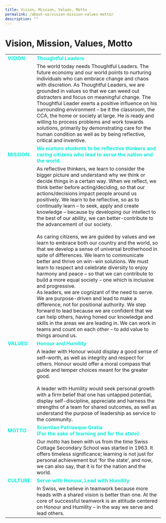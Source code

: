 ```yaml
---
title: Vision, Mission, Values, Motto
permalink: /about-us/vision-mission-values-motto/
description: ""
---
```

# Vision, Mission, Values, Motto


|          |                            |
|----------|---------------------------------------|
| <span style = "color: #0eebd8"> <b>VISION:</b> </span>  |    <span style = "color: #0eebd8"> <b>Thoughtful Leaders</b> </span>                              |
|          | The world today needs Thoughtful Leaders. The future economy and our world points to nurturing individuals who can embrace change and chaos with discretion.  As Thoughtful Leaders, we are grounded in values so that we can weed out distracters and focus on meaningful change. The Thoughtful Leader exerts a positive influence on his surrounding environment – be it the classroom, the CCA, the home or society at large. He is ready and willing to process problems and work towards solutions, primarily by demonstrating care for the human condition as well as by being reflective, critical and inventive.                                                   |
| <span style = "color: #0eebd8"> <b>MISSION: </b> </span>     | <span style = "color: #0eebd8"> <b>We nurture students to be reflective thinkers and caring citizens who lead to serve the nation and the world. </b> </span>                                            |
|          | As reflective thinkers, we learn to consider the bigger picture and understand why we think or decide things in a certain way. When we reflect, we think better before acting/deciding, so that our actions/decisions impact people around us positively. We learn to be reflective, so as to continually learn – to seek, apply and create knowledge – because by developing our intellect to the best of our ability, we can better-contribute to the advancement of our society.<br><br>As caring citizens, we are guided by values and we learn to embrace both our country and the world, so that we develop a sense of universal brotherhood in spite of differences. We learn to communicate better and thrive on win-win solutions. We must learn to respect and celebrate diversity to enjoy harmony and peace – so that we can contribute to build a more equal society – one which is inclusive and progressive.<br>As leaders, we are cognizant of the need to serve. We are purpose-driven and lead to make a difference, not for positional authority. We step forward to lead because we are confident that we can help others, having honed our knowledge and skills in the areas we are leading in. We can work in teams and count on each other – to add value to things around us. |
| <span style = "color: #0eebd8"> <b>VALUES:</b> </span>       | <span style = "color: #0eebd8"> <b>Honour and Humility</b> </span>                      |
|          | A leader with Honour would display a good sense of self–worth, as well as integrity and respect for others. Honour would offer a moral compass that guide and temper choices meant for the greater good.<br><br>A leader with Humility would seek personal growth with a firm belief that one has untapped potential, display self-discipline, appreciate and harness the strengths of a team for shared outcomes, as well as understand the purpose of leadership as service to the community.             |
| <span style = "color: #0eebd8"> <b> MOTTO: </b> </span>      | <span style = "color: #0eebd8"> <b>Scientiae Patriaeque Gratia<br>(For the sake of learning and for the state)</b> </span>                                             |
|          | Our motto has been with us from the time Swiss Cottage Secondary School was started in 1963. It offers timeless significance; learning is not just for personal achievement but ‘for the state’, and now, we can also say, that it is for the nation and the world.                                                                                             |
| <span style = "color: #0eebd8"> <b>CULTURE:</b> </span>      | <span style = "color: #0eebd8"> <b>Serve with Honour, Lead with Humility     </b> </span>                     |
|          | In Swiss, we believe in teamwork because more heads with a shared vision is better than one. At the core of successful teamwork is an attitude centered on Honour and Humility – in the way we serve and lead others.                       |